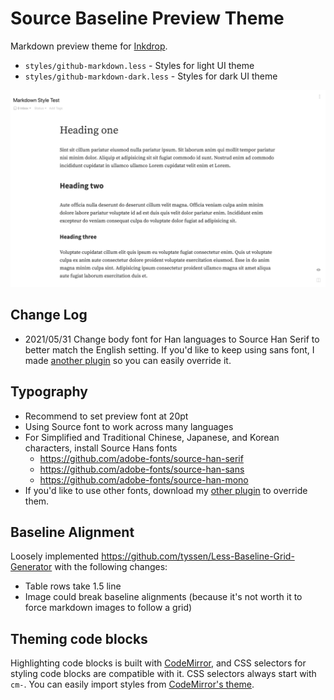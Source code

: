 # Source Baseline Preview Theme

Markdown preview theme for [Inkdrop](https://www.inkdrop.info/).

 * `styles/github-markdown.less` - Styles for light UI theme
 * `styles/github-markdown-dark.less` - Styles for dark UI theme

 ![Light Theme](light.png)

## Change Log

- 2021/05/31 Change body font for Han languages to Source Han Serif to better match the English setting. If you'd like to keep using sans font, I made [another plugin](https://my.inkdrop.app/plugins/style-override) so you can easily override it. 

## Typography

- Recommend to set preview font at 20pt
- Using Source font to work across many languages
- For Simplified and Traditional Chinese, Japanese, and Korean characters, install Source Hans fonts
	- https://github.com/adobe-fonts/source-han-serif
	- https://github.com/adobe-fonts/source-han-sans
	- https://github.com/adobe-fonts/source-han-mono
- If you'd like to use other fonts, download my [other plugin](https://my.inkdrop.app/plugins/style-override) to override them.

## Baseline Alignment

Loosely implemented https://github.com/tyssen/Less-Baseline-Grid-Generator with the following changes:

- Table rows take 1.5 line
- Image could break baseline alignments (because it's not worth it to force markdown images to follow a grid)

## Theming code blocks

Highlighting code blocks is built with [CodeMirror](https://codemirror.net/demo/theme.html), and CSS selectors for styling code blocks are compatible with it.
CSS selectors always start with `cm-`.
You can easily import styles from [CodeMirror's theme](https://github.com/codemirror/CodeMirror/tree/master/theme).

